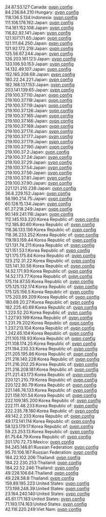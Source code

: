 24.87.53.127:Canada: [ovpn config](vpn/24_87_53_127.ovpn)  
84.236.64.210:Hungary: [ovpn config](vpn/84_236_64_210.ovpn)  
118.136.5.134:Indonesia: [ovpn config](vpn/118_136_5_134.ovpn)  
111.106.178.192:Japan: [ovpn config](vpn/111_106_178_192.ovpn)  
114.161.152.108:Japan: [ovpn config](vpn/114_161_152_108.ovpn)  
116.82.92.141:Japan: [ovpn config](vpn/116_82_92_141.ovpn)  
121.107.171.65:Japan: [ovpn config](vpn/121_107_171_65.ovpn)  
121.111.64.250:Japan: [ovpn config](vpn/121_111_64_250.ovpn)  
121.92.172.219:Japan: [ovpn config](vpn/121_92_172_219.ovpn)  
125.56.67.244:Japan: [ovpn config](vpn/125_56_67_244.ovpn)  
126.203.161.123:Japan: [ovpn config](vpn/126_203_161_123.ovpn)  
133.106.50.153:Japan: [ovpn config](vpn/133_106_50_153.ovpn)  
14.132.49.107:Japan: [ovpn config](vpn/14_132_49_107.ovpn)  
152.165.208.68:Japan: [ovpn config](vpn/152_165_208_68.ovpn)  
180.22.24.221:Japan: [ovpn config](vpn/180_22_24_221.ovpn)  
182.168.137.153:Japan: [ovpn config](vpn/182_168_137_153.ovpn)  
203.141.139.65:Japan: [ovpn config](vpn/203_141_139_65.ovpn)  
219.100.37.110:Japan: [ovpn config](vpn/219_100_37_110.ovpn)  
219.100.37.118:Japan: [ovpn config](vpn/219_100_37_118.ovpn)  
219.100.37.119:Japan: [ovpn config](vpn/219_100_37_119.ovpn)  
219.100.37.126:Japan: [ovpn config](vpn/219_100_37_126.ovpn)  
219.100.37.165:Japan: [ovpn config](vpn/219_100_37_165.ovpn)  
219.100.37.166:Japan: [ovpn config](vpn/219_100_37_166.ovpn)  
219.100.37.169:Japan: [ovpn config](vpn/219_100_37_169.ovpn)  
219.100.37.174:Japan: [ovpn config](vpn/219_100_37_174.ovpn)  
219.100.37.177:Japan: [ovpn config](vpn/219_100_37_177.ovpn)  
219.100.37.179:Japan: [ovpn config](vpn/219_100_37_179.ovpn)  
219.100.37.190:Japan: [ovpn config](vpn/219_100_37_190.ovpn)  
219.100.37.2:Japan: [ovpn config](vpn/219_100_37_2.ovpn)  
219.100.37.24:Japan: [ovpn config](vpn/219_100_37_24.ovpn)  
219.100.37.29:Japan: [ovpn config](vpn/219_100_37_29.ovpn)  
219.100.37.54:Japan: [ovpn config](vpn/219_100_37_54.ovpn)  
219.100.37.56:Japan: [ovpn config](vpn/219_100_37_56.ovpn)  
219.100.37.81:Japan: [ovpn config](vpn/219_100_37_81.ovpn)  
219.100.37.90:Japan: [ovpn config](vpn/219_100_37_90.ovpn)  
221.121.210.238:Japan: [ovpn config](vpn/221_121_210_238.ovpn)  
36.8.229.152:Japan: [ovpn config](vpn/36_8_229_152.ovpn)  
58.190.214.75:Japan: [ovpn config](vpn/58_190_214_75.ovpn)  
60.128.15.134:Japan: [ovpn config](vpn/60_128_15_134.ovpn)  
61.27.218.249:Japan: [ovpn config](vpn/61_27_218_249.ovpn)  
90.149.241.116:Japan: [ovpn config](vpn/90_149_241_116.ovpn)  
112.145.103.220:Korea Republic of: [ovpn config](vpn/112_145_103_220.ovpn)  
112.185.80.60:Korea Republic of: [ovpn config](vpn/112_185_80_60.ovpn)  
118.36.133.156:Korea Republic of: [ovpn config](vpn/118_36_133_156.ovpn)  
118.36.233.252:Korea Republic of: [ovpn config](vpn/118_36_233_252.ovpn)  
119.193.159.44:Korea Republic of: [ovpn config](vpn/119_193_159_44.ovpn)  
121.131.74.211:Korea Republic of: [ovpn config](vpn/121_131_74_211.ovpn)  
121.151.53.1:Korea Republic of: [ovpn config](vpn/121_151_53_1.ovpn)  
121.175.175.84:Korea Republic of: [ovpn config](vpn/121_175_175_84.ovpn)  
123.212.31.22:Korea Republic of: [ovpn config](vpn/123_212_31_22.ovpn)  
125.141.30.56:Korea Republic of: [ovpn config](vpn/125_141_30_56.ovpn)  
14.52.171.93:Korea Republic of: [ovpn config](vpn/14_52_171_93.ovpn)  
14.52.173.77:Korea Republic of: [ovpn config](vpn/14_52_173_77.ovpn)  
175.114.87.55:Korea Republic of: [ovpn config](vpn/175_114_87_55.ovpn)  
175.125.132.174:Korea Republic of: [ovpn config](vpn/175_125_132_174.ovpn)  
175.125.156.5:Korea Republic of: [ovpn config](vpn/175_125_156_5.ovpn)  
175.203.99.209:Korea Republic of: [ovpn config](vpn/175_203_99_209.ovpn)  
180.69.20.27:Korea Republic of: [ovpn config](vpn/180_69_20_27.ovpn)  
182.225.40.89:Korea Republic of: [ovpn config](vpn/182_225_40_89.ovpn)  
1.223.52.20:Korea Republic of: [ovpn config](vpn/1_223_52_20.ovpn)  
1.227.93.199:Korea Republic of: [ovpn config](vpn/1_227_93_199.ovpn)  
1.231.79.202:Korea Republic of: [ovpn config](vpn/1_231_79_202.ovpn)  
1.237.213.104:Korea Republic of: [ovpn config](vpn/1_237_213_104.ovpn)  
1.242.65.104:Korea Republic of: [ovpn config](vpn/1_242_65_104.ovpn)  
211.105.118.93:Korea Republic of: [ovpn config](vpn/211_105_118_93.ovpn)  
211.108.174.25:Korea Republic of: [ovpn config](vpn/211_108_174_25.ovpn)  
211.194.230.33:Korea Republic of: [ovpn config](vpn/211_194_230_33.ovpn)  
211.205.195.86:Korea Republic of: [ovpn config](vpn/211_205_195_86.ovpn)  
211.216.140.228:Korea Republic of: [ovpn config](vpn/211_216_140_228.ovpn)  
211.216.202.25:Korea Republic of: [ovpn config](vpn/211_216_202_25.ovpn)  
211.218.208.181:Korea Republic of: [ovpn config](vpn/211_218_208_181.ovpn)  
211.221.43.173:Korea Republic of: [ovpn config](vpn/211_221_43_173.ovpn)  
220.121.210.79:Korea Republic of: [ovpn config](vpn/220_121_210_79.ovpn)  
220.122.90.79:Korea Republic of: [ovpn config](vpn/220_122_90_79.ovpn)  
221.146.76.133:Korea Republic of: [ovpn config](vpn/221_146_76_133.ovpn)  
221.158.101.54:Korea Republic of: [ovpn config](vpn/221_158_101_54.ovpn)  
222.109.185.200:Korea Republic of: [ovpn config](vpn/222_109_185_200.ovpn)  
222.111.48.233:Korea Republic of: [ovpn config](vpn/222_111_48_233.ovpn)  
222.235.78.180:Korea Republic of: [ovpn config](vpn/222_235_78_180.ovpn)  
49.142.2.233:Korea Republic of: [ovpn config](vpn/49_142_2_233.ovpn)  
49.173.141.114:Korea Republic of: [ovpn config](vpn/49_173_141_114.ovpn)  
58.123.179.17:Korea Republic of: [ovpn config](vpn/58_123_179_17.ovpn)  
59.23.253.13:Korea Republic of: [ovpn config](vpn/59_23_253_13.ovpn)  
61.75.64.79:Korea Republic of: [ovpn config](vpn/61_75_64_79.ovpn)  
201.170.72.73:Mexico: [ovpn config](vpn/201_170_72_73.ovpn)  
94.245.146.81:Russian Federation: [ovpn config](vpn/94_245_146_81.ovpn)  
95.70.106.167:Russian Federation: [ovpn config](vpn/95_70_106_167.ovpn)  
184.22.102.206:Thailand: [ovpn config](vpn/184_22_102_206.ovpn)  
184.22.230.253:Thailand: [ovpn config](vpn/184_22_230_253.ovpn)  
184.22.52.246:Thailand: [ovpn config](vpn/184_22_52_246.ovpn)  
49.228.106.64:Thailand: [ovpn config](vpn/49_228_106_64.ovpn)  
49.228.58.8:Thailand: [ovpn config](vpn/49_228_58_8.ovpn)  
159.89.195.223:United States: [ovpn config](vpn/159_89_195_223.ovpn)  
173.198.248.39:United States: [ovpn config](vpn/173_198_248_39.ovpn)  
23.164.240.140:United States: [ovpn config](vpn/23_164_240_140.ovpn)  
45.61.171.183:United States: [ovpn config](vpn/45_61_171_183.ovpn)  
71.193.174.163:United States: [ovpn config](vpn/71_193_174_163.ovpn)  
42.116.220.249:Viet Nam: [ovpn config](vpn/42_116_220_249.ovpn)  
